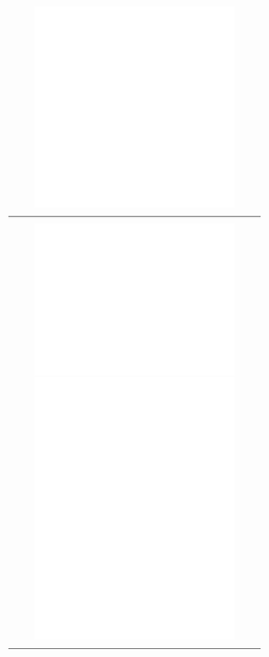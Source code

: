 
<p align="center">
<img src="/metrics.plugin.languages.svg" alt="Metrics" width="400">

  </p>
  
---

<p align="center">
    <img src="/metrics.plugin.skyline.svg" alt="Metrics" width="400">
<img src="/metrics.plugin.achievements.svg" alt="Metrics" width="400">
  </p>
  
---

